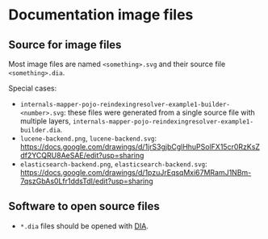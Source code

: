 # Documentation image files

## Source for image files

Most image files are named `<something>.svg` and their source file `<something>.dia`.

Special cases:

* `internals-mapper-pojo-reindexingresolver-example1-builder-<number>.svg`:
these files were generated from a single source file with multiple layers,
`internals-mapper-pojo-reindexingresolver-example1-builder.dia`.
* `lucene-backend.png`, `lucene-backend.svg`:
https://docs.google.com/drawings/d/1jrS3gjbCglHhuPSolFX15cr0RzKsZdf2YCQRU8AeSAE/edit?usp=sharing
* `elasticsearch-backend.png`, `elasticsearch-backend.svg`:
https://docs.google.com/drawings/d/1pzuJrEqsqMxi67MRamJ1NBm-7qszGbAs0Lfr1ddsTdI/edit?usp=sharing

## Software to open source files

* `*.dia` files should be opened with [DIA](https://wiki.gnome.org/Apps/Dia).
